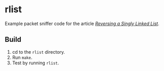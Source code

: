 # rlist

Example packet sniffer code for the article [_Reversing a Singly Linked List_](http://vichargrave.com/reversing-a-singly-linked-list/).

## Build

1. cd to the `rlist` directory.
2. Run `make`.
3. Test by running `rlist`.
